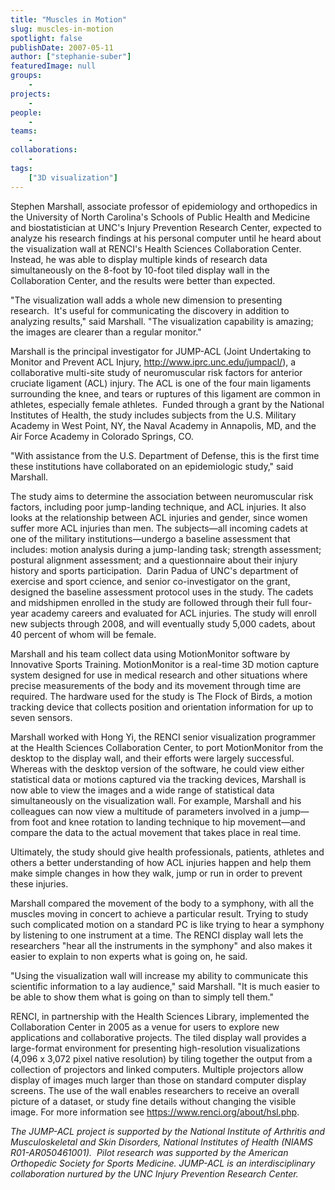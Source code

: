 ```yaml
---
title: "Muscles in Motion"
slug: muscles-in-motion
spotlight: false
publishDate: 2007-05-11
author: ["stephanie-suber"]
featuredImage: null
groups:
    - 
projects:
    - 
people:
    - 
teams: 
    - 
collaborations:
    - 
tags:
    ["3D visualization"]
---
```

Stephen Marshall, associate professor of epidemiology and orthopedics in the University of North Carolina's Schools of Public Health and Medicine and biostatistician at UNC's Injury Prevention Research Center, expected to analyze his research findings at his personal computer until he heard about the visualization wall at RENCI's Health Sciences Collaboration Center.
Instead, he was able to display multiple kinds of research data simultaneously on the 8-foot by 10-foot tiled display wall in the Collaboration Center, and the results were better than expected.

"The visualization wall adds a whole new dimension to presenting research.  It's useful for communicating the discovery in addition to analyzing results," said Marshall. "The visualization capability is amazing; the images are clearer than a regular monitor."

Marshall is the principal investigator for JUMP-ACL (Joint Undertaking to Monitor and Prevent ACL Injury, http://www.iprc.unc.edu/jumpacl/), a collaborative multi-site study of neuromuscular risk factors for anterior cruciate ligament (ACL) injury. The ACL is one of the four main ligaments surrounding the knee, and tears or ruptures of this ligament are common in athletes, especially female athletes.  Funded through a grant by the National Institutes of Health, the study includes subjects from the U.S. Military Academy in West Point, NY, the Naval Academy in Annapolis, MD, and the Air Force Academy in Colorado Springs, CO.

"With assistance from the U.S. Department of Defense, this is the first time these institutions have collaborated on an epidemiologic study," said Marshall.

The study aims to determine the association between neuromuscular risk factors, including poor jump-landing technique, and ACL injuries. It also looks at the relationship between ACL injuries and gender, since women suffer more ACL injuries than men. The subjects—all incoming cadets at one of the military institutions—undergo a baseline assessment that includes: motion analysis during a jump-landing task; strength assessment; postural alignment assessment; and a questionnaire about their injury history and sports participation.  Darin Padua of UNC's department of exercise and sport ccience, and senior co-investigator on the grant, designed the baseline assessment protocol uses in the study.
The cadets and midshipmen enrolled in the study are followed through their full four-year academy careers and evaluated for ACL injuries. The study will enroll new subjects through 2008, and will eventually study 5,000 cadets, about 40 percent of whom will be female.

Marshall and his team collect data using MotionMonitor software by Innovative Sports Training. MotionMonitor is a real-time 3D motion capture system designed for use in medical research and other situations where precise measurements of the body and its movement through time are required. The hardware used for the study is The Flock of Birds, a motion tracking device that collects position and orientation
information for up to seven sensors.

Marshall worked with Hong Yi, the RENCI senior visualization programmer at the Health Sciences Collaboration Center, to port MotionMonitor from the desktop to the display wall, and their efforts were largely successful. Whereas with the desktop version of the software, he could view either statistical data or motions captured via the tracking devices, Marshall is now able to view the images and a wide range of statistical data simultaneously on the visualization wall. For example, Marshall and his colleagues can now view a multitude of parameters involved in a jump—from foot and knee rotation to landing technique to hip movement—and compare the data to the actual movement that takes place in real time.

Ultimately, the study should give health professionals, patients, athletes and others a better understanding of how ACL injuries happen and help them make simple changes in how they walk, jump or run in order to prevent these injuries.

Marshall compared the movement of the body to a symphony, with all the muscles moving in concert to achieve a particular result. Trying to study such complicated motion on a standard PC is like trying to hear a symphony by listening to one instrument at a time. The RENCI display wall lets the researchers "hear all the instruments in the symphony" and also makes it easier to explain to non experts what is going on, he said.

"Using the visualization wall will increase my ability to communicate this scientific information to a lay audience," said Marshall. "It is much easier to be able to show them what is going on than to simply tell them."

RENCI, in partnership with the Health Sciences Library, implemented the Collaboration Center in 2005 as a venue for users to explore new applications and collaborative projects. The tiled display wall provides a large-format environment for presenting high-resolution visualizations (4,096 x 3,072 pixel native resolution) by tiling together the output from a collection of projectors and linked computers. Multiple projectors allow display of images much larger than those on standard computer display screens. The use of the wall enables researchers to receive an overall picture of a dataset, or study fine details without changing the visible image. For more information see https://www.renci.org/about/hsl.php.

<em>The JUMP-ACL project is supported by the National Institute of Arthritis and Musculoskeletal and Skin Disorders, National Institutes of Health (NIAMS R01-AR050461001).  Pilot research was supported by the American Orthopedic Society for Sports Medicine. JUMP-ACL is an interdisciplinary collaboration nurtured by the UNC Injury Prevention Research Center.</em>
